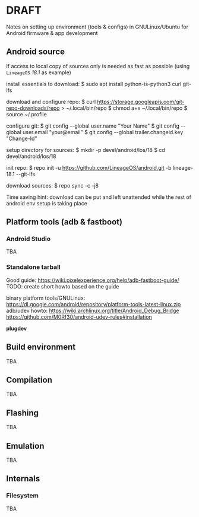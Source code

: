# DRAFT

Notes on setting up environment (tools & configs) in GNULinux/Ubuntu for Android firmware & app development


## Android source

If access to local copy of sources only is needed as fast as possible (using `LineageOS` _18.1_ as example)

install essentials to download:
$ sudo  apt  install  python-is-python3  curl  git-lfs

download and configure repo:
$ curl  https://storage.googleapis.com/git-repo-downloads/repo  >  ~/.local/bin/repo
$ chmod  a+x  ~/.local/bin/repo
$ source  ~/.profile

configure git:
$ git  config  --global  user.name "Your Name"
$ git  config  --global  user.email "your@email"
$ git  config  --global  trailer.changeid.key  "Change-Id"

setup directory for sources:
$ mkdir  -p  devel/android/los/18
$ cd  devel/android/los/18

init repo:
$ repo  init  -u https://github.com/LineageOS/android.git  -b lineage-18.1  --git-lfs

download sources:
$ repo  sync  -c  -j8

Time saving hint: download can be put and left unattended while the rest of android env setup is taking place


## Platform tools (adb & fastboot)


### Android Studio

TBA


### Standalone tarball

Good guide: https://wiki.pixelexperience.org/help/adb-fastboot-guide/
TODO: create short howto based on the guide

binary platform tools/GNULinux: https://dl.google.com/android/repository/platform-tools-latest-linux.zip
adb/udev howto: https://wiki.archlinux.org/title/Android_Debug_Bridge
https://github.com/M0Rf30/android-udev-rules#installation

**plugdev**


## Build environment

TBA


## Compilation

TBA


## Flashing

TBA


## Emulation

TBA


## Internals

### Filesystem

TBA



